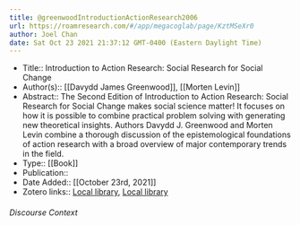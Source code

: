 ```yaml
---
title: @greenwoodIntroductionActionResearch2006
url: https://roamresearch.com/#/app/megacoglab/page/KztMSeXr0
author: Joel Chan
date: Sat Oct 23 2021 21:37:12 GMT-0400 (Eastern Daylight Time)
---
```


- Title:: Introduction to Action Research: Social Research for Social Change
- Author(s):: [[Davydd James Greenwood]], [[Morten Levin]]
- Abstract:: The Second Edition of Introduction to Action Research: Social Research for Social Change makes social science matter! It focuses on how it is possible to combine practical problem solving with generating new theoretical insights. Authors Davydd J. Greenwood and Morten Levin combine a thorough discussion of the epistemological foundations of action research with a broad overview of major contemporary trends in the field.
- Type:: [[Book]]
- Publication::
- Date Added:: [[October 23rd, 2021]]
- Zotero links:: [Local library](zotero://select/groups/2451508/items/MLV8D25X), [Local library](https://www.zotero.org/groups/2451508/items/MLV8D25X)

###### Discourse Context



